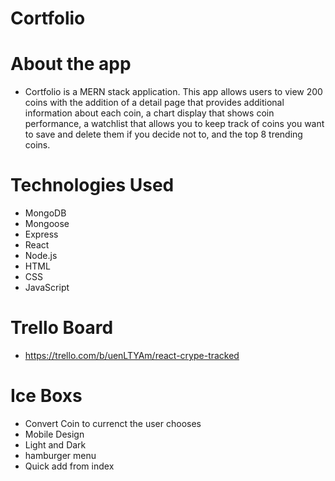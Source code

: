 # Cortfolio 

# About the app 

* Cortfolio is a MERN stack application. This app allows users to view 200 coins with the addition of a detail page that provides additional information about each coin, a chart display that shows coin performance, a watchlist that allows you to keep track of coins you want to save and delete them if you decide not to, and the top 8 trending coins.


# Technologies Used
* MongoDB
* Mongoose
* Express
* React
* Node.js 
* HTML
* CSS
* JavaScript 

# Trello Board 
* https://trello.com/b/uenLTYAm/react-crype-tracked

# Ice Boxs 
* Convert Coin to currenct the user chooses 
* Mobile Design 
* Light and Dark 
* hamburger menu 
* Quick add from index 

